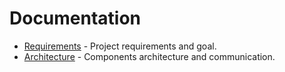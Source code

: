 Documentation
==================

  * [Requirements](Requirements.md) - Project requirements and goal.
  * [Architecture](Architecture.md) - Components architecture and communication.

